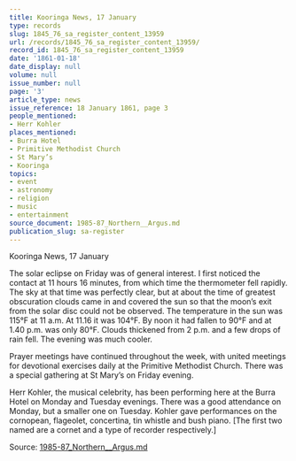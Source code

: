 ```yaml
---
title: Kooringa News, 17 January
type: records
slug: 1845_76_sa_register_content_13959
url: /records/1845_76_sa_register_content_13959/
record_id: 1845_76_sa_register_content_13959
date: '1861-01-18'
date_display: null
volume: null
issue_number: null
page: '3'
article_type: news
issue_reference: 18 January 1861, page 3
people_mentioned:
- Herr Kohler
places_mentioned:
- Burra Hotel
- Primitive Methodist Church
- St Mary’s
- Kooringa
topics:
- event
- astronomy
- religion
- music
- entertainment
source_document: 1985-87_Northern__Argus.md
publication_slug: sa-register
---
```


Kooringa News, 17 January

The solar eclipse on Friday was of general interest.  I first noticed the contact at 11 hours 16 minutes, from which time the thermometer fell rapidly.  The sky at that time was perfectly clear, but at about the time of greatest obscuration clouds came in and covered the sun so that the moon’s exit from the solar disc could not be observed.  The temperature in the sun was 115°F at 11 a.m.  At 11.16 it was 104°F.  By noon it had fallen to 90°F and at 1.40 p.m. was only 80°F.  Clouds thickened from 2 p.m. and a few drops of rain fell.  The evening was much cooler.

Prayer meetings have continued throughout the week, with united meetings for devotional exercises daily at the Primitive Methodist Church.  There was a special gathering at St Mary’s on Friday evening.

Herr Kohler, the musical celebrity, has been performing here at the Burra Hotel on Monday and Tuesday evenings.  There was a good attendance on Monday, but a smaller one on Tuesday.  Kohler gave performances on the cornopean, flageolet, concertina, tin whistle and bush piano.  [The first two named are a cornet and a type of recorder respectively.]

Source: [1985-87_Northern__Argus.md](/downloads/markdown/1985-87_Northern__Argus.md)
